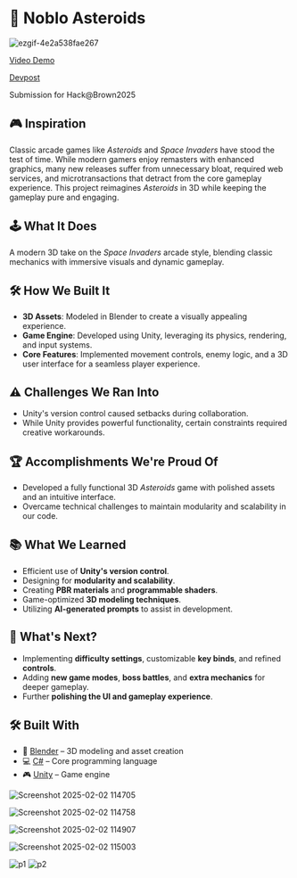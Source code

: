 # 🚀 Noblo Asteroids  
![ezgif-4e2a538fae267](https://github.com/user-attachments/assets/08f345fb-824a-4a34-b54a-68c725088ce5)

[Video Demo](https://www.youtube.com/watch?v=YDvMAyzYZhM)

[Devpost](https://devpost.com/software/no-bloat-asteroids)

Submission for Hack@Brown2025

## 🎮 Inspiration  
Classic arcade games like *Asteroids* and *Space Invaders* have stood the test of time. While modern gamers enjoy remasters with enhanced graphics, many new releases suffer from unnecessary bloat, required web services, and microtransactions that detract from the core gameplay experience. This project reimagines *Asteroids* in 3D while keeping the gameplay pure and engaging.  

## 🕹️ What It Does  
A modern 3D take on the *Space Invaders* arcade style, blending classic mechanics with immersive visuals and dynamic gameplay.  

## 🛠️ How We Built It  
- **3D Assets**: Modeled in Blender to create a visually appealing experience.  
- **Game Engine**: Developed using Unity, leveraging its physics, rendering, and input systems.  
- **Core Features**: Implemented movement controls, enemy logic, and a 3D user interface for a seamless player experience.  

## ⚠️ Challenges We Ran Into  
- Unity's version control caused setbacks during collaboration.  
- While Unity provides powerful functionality, certain constraints required creative workarounds.  

## 🏆 Accomplishments We're Proud Of  
- Developed a fully functional 3D *Asteroids* game with polished assets and an intuitive interface.  
- Overcame technical challenges to maintain modularity and scalability in our code.  

## 📚 What We Learned  
- Efficient use of **Unity's version control**.  
- Designing for **modularity and scalability**.  
- Creating **PBR materials** and **programmable shaders**.  
- Game-optimized **3D modeling techniques**.  
- Utilizing **AI-generated prompts** to assist in development.  

## 🚀 What's Next?  
- Implementing **difficulty settings**, customizable **key binds**, and refined **controls**.  
- Adding **new game modes**, **boss battles**, and **extra mechanics** for deeper gameplay.  
- Further **polishing the UI and gameplay experience**.  

## 🛠️ Built With  
- 🎨 [Blender](https://www.blender.org/) – 3D modeling and asset creation  
- 💻 [C#](https://learn.microsoft.com/en-us/dotnet/csharp/) – Core programming language  
- 🎮 [Unity](https://unity.com/) – Game engine


![Screenshot 2025-02-02 114705](https://github.com/user-attachments/assets/680e25a9-42ad-4c87-90bd-18f3dab0e7b2)

![Screenshot 2025-02-02 114758](https://github.com/user-attachments/assets/10904855-54c8-4f76-9864-e4502364b66a)

![Screenshot 2025-02-02 114907](https://github.com/user-attachments/assets/a923cf5f-334a-4ba1-a519-7ab915b188bb)

![Screenshot 2025-02-02 115003](https://github.com/user-attachments/assets/4f3721b2-9655-45f2-97ee-d12bc639c659)

![p1](https://github.com/user-attachments/assets/340a9f5f-4f5b-48e5-b4f4-29663e27acf9)
![p2](https://github.com/user-attachments/assets/84bbf9ad-0503-44a2-8fdb-4e53a135c148)

